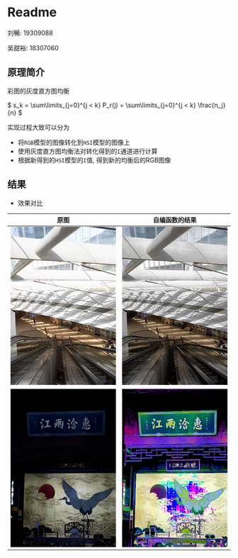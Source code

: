 # Readme

刘暢: 19309088  

吴甜裕: 18307060

## 原理简介

彩图的灰度直方图均衡

$
s_k = \sum\limits_{j=0}^{j < k} P_r(j) = \sum\limits_{j=0}^{j < k} \frac{n_j}{n}
$

实现过程大致可以分为

* 将`RGB`模型的图像转化到`HSI`模型的图像上
* 使用灰度直方图均衡法对转化得到的`I`通道进行计算
* 根据新得到的`HSI`模型的`I`值, 得到新的均衡后的RGB图像

## 结果
* 效果对比

| 原图           | 自编函数的结果                |
| -------------- | ----------------------------- |
| ![](0501.bmp)  | ![](result/灰度均衡结果2.png) |
| ![](data4.bmp) | ![](result/灰度均衡结果.png)  |